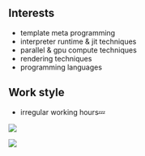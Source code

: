 ## Interests
* template meta programming
* interpreter runtime & jit techniques
* parallel & gpu compute techniques
* rendering techniques
* programming languages

## Work style
* irregular working hours💤

![](https://github-readme-stats.vercel.app/api/top-langs/?username=xlnx&size_weight=0.4&count_weight=0.6&hide=c&langs_count=10&layout=compact&theme=dracula&card_width=494)

![](https://github-readme-stats.vercel.app/api/wakatime?username=xlnx&layout=compact&theme=dracula)
